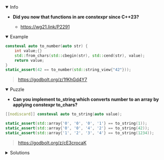 <details open><summary>Info</summary><p>

* **Did you now that functions in <charconv> are constexpr since C++23?**

  * https://wg21.link/P2291

</p></details><details open><summary>Example</summary><p>

```cpp
consteval auto to_number(auto str) {
    int value;{} 
    std::from_chars(std::cbegin(str), std::cend(str), value);
    return value;
}
static_assert(42 == to_number(std::string_view{"42"}));
```

> https://godbolt.org/z/1fKhGd4Y7

</p></details><details open><summary>Puzzle</summary><p>

* **Can you implement to_string which converts number to an array by applying constexpr to_chars?**

```cpp
[[nodiscard]] consteval auto to_string(auto value);

static_assert(std::array{'0', '0', '0', '1'} == to_string(1));
static_assert(std::array{'0', '0', '4', '2'} == to_string(42));
static_assert(std::array{'1', '2', '3', '4'} == to_string(1234));
```
 
> https://godbolt.org/z/cE3crocaK

</p></details><details><summary>Solutions</summary><p>
 
```cpp
[[nodiscard]] consteval auto to_string(auto value){
    std::array<char, 4> result {'0','0','0','0'};
    auto [ptr, _] = std::to_chars(result.begin(), result.end(), value);
    ::std::rotate(result.begin(), ptr, result.end());
    return result;
}
```
> https://godbolt.org/z/7oPKMGnsj
 

</p></details>
